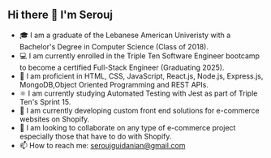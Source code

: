 ## Hi there 👋 I'm Serouj

- 🎓 I am a graduate of the Lebanese American Univeristy with a Bachelor's Degree in Computer Science (Class of 2018).
- 💻 I am currently enrolled in the Triple Ten Software Engineer bootcamp to become a certified Full-Stack Engineer (Graduating 2025).
- 📄 I am proficient in HTML, CSS, JavaScript, React.js, Node.js, Express.js, MongoDB,Object Oriented Programming and REST APIs.
- ⚛️ I am currently studying Automated Testing with Jest as part of Triple Ten's Sprint 15.
- 🛒 I am currently developing custom front end solutions for e-commerce websites on Shopify.
- 🤝 I am looking to collaborate on any type of e-commerce project especially those that have to do with Shopify.
- 📫 How to reach me: seroujguidanian@gmail.com
